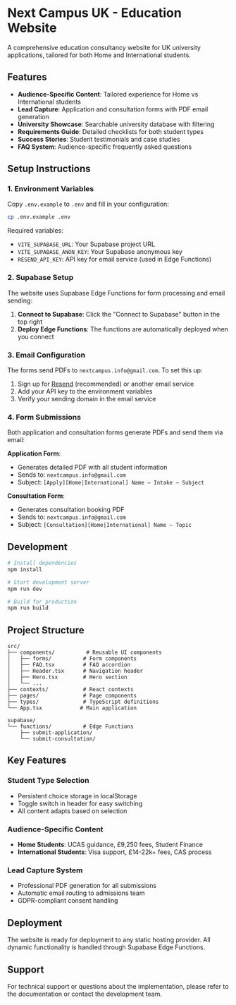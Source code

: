 # Next Campus UK - Education Website

A comprehensive education consultancy website for UK university applications, tailored for both Home and International students.

## Features

- **Audience-Specific Content**: Tailored experience for Home vs International students
- **Lead Capture**: Application and consultation forms with PDF email generation
- **University Showcase**: Searchable university database with filtering
- **Requirements Guide**: Detailed checklists for both student types
- **Success Stories**: Student testimonials and case studies
- **FAQ System**: Audience-specific frequently asked questions

## Setup Instructions

### 1. Environment Variables

Copy `.env.example` to `.env` and fill in your configuration:

```bash
cp .env.example .env
```

Required variables:
- `VITE_SUPABASE_URL`: Your Supabase project URL
- `VITE_SUPABASE_ANON_KEY`: Your Supabase anonymous key
- `RESEND_API_KEY`: API key for email service (used in Edge Functions)

### 2. Supabase Setup

The website uses Supabase Edge Functions for form processing and email sending:

1. **Connect to Supabase**: Click the "Connect to Supabase" button in the top right
2. **Deploy Edge Functions**: The functions are automatically deployed when you connect

### 3. Email Configuration

The forms send PDFs to `nextcampus.info@gmail.com`. To set this up:

1. Sign up for [Resend](https://resend.com) (recommended) or another email service
2. Add your API key to the environment variables
3. Verify your sending domain in the email service

### 4. Form Submissions

Both application and consultation forms generate PDFs and send them via email:

**Application Form**:
- Generates detailed PDF with all student information
- Sends to: `nextcampus.info@gmail.com`
- Subject: `[Apply][Home|International] Name – Intake – Subject`

**Consultation Form**:
- Generates consultation booking PDF
- Sends to: `nextcampus.info@gmail.com`
- Subject: `[Consultation][Home|International] Name – Topic`

## Development

```bash
# Install dependencies
npm install

# Start development server
npm run dev

# Build for production
npm run build
```

## Project Structure

```
src/
├── components/          # Reusable UI components
│   ├── forms/          # Form components
│   ├── FAQ.tsx         # FAQ accordion
│   ├── Header.tsx      # Navigation header
│   ├── Hero.tsx        # Hero section
│   └── ...
├── contexts/           # React contexts
├── pages/              # Page components
├── types/              # TypeScript definitions
└── App.tsx            # Main application

supabase/
└── functions/          # Edge Functions
    ├── submit-application/
    └── submit-consultation/
```

## Key Features

### Student Type Selection
- Persistent choice storage in localStorage
- Toggle switch in header for easy switching
- All content adapts based on selection

### Audience-Specific Content
- **Home Students**: UCAS guidance, £9,250 fees, Student Finance
- **International Students**: Visa support, £14-22k+ fees, CAS process

### Lead Capture System
- Professional PDF generation for all submissions
- Automatic email routing to admissions team
- GDPR-compliant consent handling

## Deployment

The website is ready for deployment to any static hosting provider. All dynamic functionality is handled through Supabase Edge Functions.

## Support

For technical support or questions about the implementation, please refer to the documentation or contact the development team.